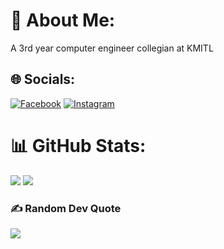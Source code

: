 # 💫 About Me:
A 3rd year computer engineer collegian at KMITL          
## 🌐 Socials:
[![Facebook](https://img.shields.io/badge/Facebook-%231877F2.svg?logo=Facebook&logoColor=white)](https://www.facebook.com/profile.php?id=100004915809030) [![Instagram](https://img.shields.io/badge/Instagram-%23E4405F.svg?logo=Instagram&logoColor=white)](https://instagram.com/chanathip_jjj) 
# 📊 GitHub Stats:
![](https://github-readme-streak-stats.herokuapp.com/?user=chanathipjjj444&theme=nightowl&hide_border=false)
![](https://github-readme-stats.vercel.app/api/top-langs/?username=chanathipjjj444&theme=nightowl&hide_border=false&include_all_commits=false&count_private=false&layout=compact)

### ✍️ Random Dev Quote
![](https://quotes-github-readme.vercel.app/api?type=horizontal&theme=dark)

<!-- Proudly created with GPRM ( https://gprm.itsvg.in ) -->
